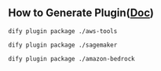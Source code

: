 ## How to Generate Plugin([Doc](https://docs.dify.ai/zh-hans/plugins/quick-start/develop-plugins))

```
dify plugin package ./aws-tools 

dify plugin package ./sagemaker

dify plugin package ./amazon-bedrock
```
